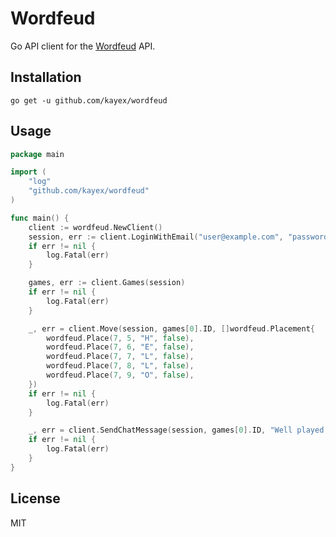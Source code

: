 # Wordfeud

Go API client for the [Wordfeud](https://wordfeud.com) API.

## Installation
`go get -u github.com/kayex/wordfeud`

## Usage
```go
package main

import (
	"log"
	"github.com/kayex/wordfeud"
)

func main() {
	client := wordfeud.NewClient()
	session, err := client.LoginWithEmail("user@example.com", "password")
	if err != nil {
		log.Fatal(err)
	}

	games, err := client.Games(session)
	if err != nil {
		log.Fatal(err)
	}

	_, err = client.Move(session, games[0].ID, []wordfeud.Placement{
		wordfeud.Place(7, 5, "H", false),
		wordfeud.Place(7, 6, "E", false),
		wordfeud.Place(7, 7, "L", false),
		wordfeud.Place(7, 8, "L", false),
		wordfeud.Place(7, 9, "O", false),
	})
	if err != nil {
		log.Fatal(err)
	}

	_, err = client.SendChatMessage(session, games[0].ID, "Well played!")
	if err != nil {
		log.Fatal(err)
	}
}
```

## License
MIT